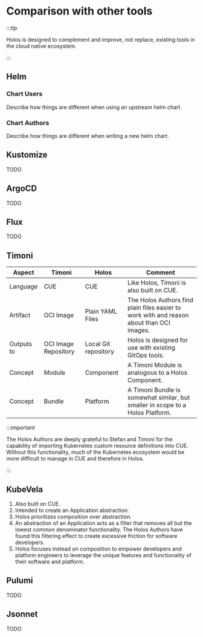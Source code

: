 # Comparison with other tools

:::tip

Holos is designed to complement and improve, not replace, existing tools in the cloud native ecosystem.

:::

## Helm

### Chart Users

Describe how things are different when using an upstream helm chart.

### Chart Authors

Describe how things are different when writing a new helm chart.

## Kustomize

TODO

## ArgoCD

TODO

## Flux

TODO

## Timoni

| Aspect | Timoni | Holos | Comment |
| -- | -- | -- | -- |
| Language | CUE | CUE | Like Holos, Timoni is also built on CUE. |
| Artifact | OCI Image | Plain YAML Files | The Holos Authors find plain files easier to work with and reason about than OCI images. |
| Outputs to | OCI Image Repository | Local Git repository | Holos is designed for use with existing GitOps tools. |
| Concept | Module | Component | A Timoni Module is analogous to a Holos Component. |
| Concept | Bundle | Platform | A Timoni Bundle is somewhat similar, but smaller in scope to a Holos Platform. |

:::important

The Holos Authors are deeply grateful to Stefan and Timoni for the capability of
importing Kubernetes custom resource definitions into CUE.  Without this
functionality, much of the Kubernetes ecosystem would be more difficult to
manage in CUE and therefore in Holos.

:::


## KubeVela

1. Also built on CUE.
2. Intended to create an Application abstraction.
3. Holos prioritizes composition over abstraction.
4. An abstraction of an Application acts as a filter that removes all but the lowest common denominator functionality.  The Holos Authors have found this filtering effect to create excessive friction for software developers.
5. Holos focuses instead on composition to empower developers and platform engineers to leverage the unique features and functionality of their software and platform.

## Pulumi

TODO

## Jsonnet

TODO
